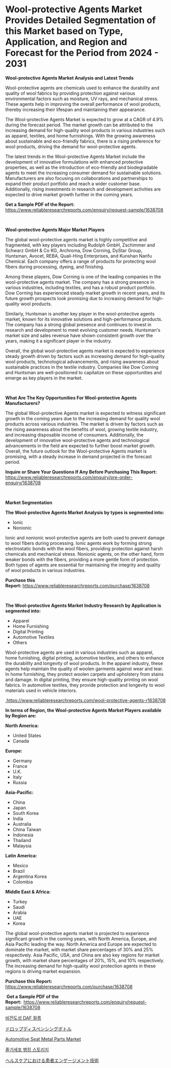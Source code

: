 <p><h1>Wool-protective Agents Market Provides Detailed Segmentation of this Market based on Type, Application, and Region and Forecast for the Period from 2024 - 2031</h1></p><p><strong>Wool-protective Agents Market Analysis and Latest Trends</strong></p>
<p><p>Wool-protective agents are chemicals used to enhance the durability and quality of wool fabrics by providing protection against various environmental factors such as moisture, UV rays, and mechanical stress. These agents help in improving the overall performance of wool products, thereby increasing their lifespan and maintaining their appearance.</p><p>The Wool-protective Agents Market is expected to grow at a CAGR of 4.9% during the forecast period. The market growth can be attributed to the increasing demand for high-quality wool products in various industries such as apparel, textiles, and home furnishings. With the growing awareness about sustainable and eco-friendly fabrics, there is a rising preference for wool products, driving the demand for wool-protective agents.</p><p>The latest trends in the Wool-protective Agents Market include the development of innovative formulations with enhanced protective properties, as well as the introduction of eco-friendly and biodegradable agents to meet the increasing consumer demand for sustainable solutions. Manufacturers are also focusing on collaborations and partnerships to expand their product portfolio and reach a wider customer base. Additionally, rising investments in research and development activities are expected to drive market growth further in the coming years.</p></p>
<p><strong>Get a Sample PDF of the Report:&nbsp;</strong> <a href="https://www.reliableresearchreports.com/enquiry/request-sample/1638708">https://www.reliableresearchreports.com/enquiry/request-sample/1638708</a></p>
<p>&nbsp;</p>
<p><strong>Wool-protective Agents Major Market Players</strong></p>
<p><p>The global wool-protective agents market is highly competitive and fragmented, with key players including Rudolph GmbH, Zschimmer and Schwarz GmbH & Co KG, Archroma, Dow Corning, DyStar Group, Huntsman, Avocet, REBA, Quali-Hing Enterprises, and Kunshan Nanfu Chemical. Each company offers a range of products for protecting wool fibers during processing, dyeing, and finishing.</p><p>Among these players, Dow Corning is one of the leading companies in the wool-protective agents market. The company has a strong presence in various industries, including textiles, and has a robust product portfolio. Dow Corning has experienced steady market growth in recent years, and its future growth prospects look promising due to increasing demand for high-quality wool products.</p><p>Similarly, Huntsman is another key player in the wool-protective agents market, known for its innovative solutions and high-performance products. The company has a strong global presence and continues to invest in research and development to meet evolving customer needs. Huntsman's market size and sales revenue have shown consistent growth over the years, making it a significant player in the industry.</p><p>Overall, the global wool-protective agents market is expected to experience steady growth driven by factors such as increasing demand for high-quality wool products, technological advancements, and rising awareness about sustainable practices in the textile industry. Companies like Dow Corning and Huntsman are well-positioned to capitalize on these opportunities and emerge as key players in the market.</p></p>
<p>&nbsp;</p>
<p><strong>What Are The Key Opportunities For Wool-protective Agents Manufacturers?</strong></p>
<p><p>The global Wool-protective Agents market is expected to witness significant growth in the coming years due to the increasing demand for quality wool products across various industries. The market is driven by factors such as the rising awareness about the benefits of wool, growing textile industry, and increasing disposable income of consumers. Additionally, the development of innovative wool-protective agents and technological advancements in the field are expected to further boost market growth. Overall, the future outlook for the Wool-protective Agents market is promising, with a steady increase in demand projected in the forecast period.</p></p>
<p><strong>Inquire or Share Your Questions If Any Before Purchasing This Report:</strong> <a href="https://www.reliableresearchreports.com/enquiry/pre-order-enquiry/1638708">https://www.reliableresearchreports.com/enquiry/pre-order-enquiry/1638708</a></p>
<p>&nbsp;</p>
<p><strong>Market Segmentation</strong></p>
<p><strong>The Wool-protective Agents Market Analysis by types is segmented into:</strong></p>
<p><ul><li>Ionic</li><li>Nonionic</li></ul></p>
<p><p>Ionic and nonionic wool-protective agents are both used to prevent damage to wool fibers during processing. Ionic agents work by forming strong electrostatic bonds with the wool fibers, providing protection against harsh chemicals and mechanical stress. Nonionic agents, on the other hand, form weaker bonds with the fibers, providing a more gentle form of protection. Both types of agents are essential for maintaining the integrity and quality of wool products in various industries.</p></p>
<p><strong>Purchase this Report:&nbsp;</strong><a href="https://www.reliableresearchreports.com/purchase/1638708">https://www.reliableresearchreports.com/purchase/1638708</a></p>
<p>&nbsp;</p>
<p><strong>The Wool-protective Agents Market Industry Research by Application is segmented into:</strong></p>
<p><ul><li>Apparel</li><li>Home Furnishing</li><li>Digital Printing</li><li>Automotive Textiles</li><li>Others</li></ul></p>
<p><p>Wool-protective agents are used in various industries such as apparel, home furnishing, digital printing, automotive textiles, and others to enhance the durability and longevity of wool products. In the apparel industry, these agents help maintain the quality of woolen garments against wear and tear. In home furnishing, they protect woolen carpets and upholstery from stains and damage. In digital printing, they ensure high-quality printing on wool fabrics. In automotive textiles, they provide protection and longevity to wool materials used in vehicle interiors.</p></p>
<p><a href="https://www.reliableresearchreports.com/wool-protective-agents-r1638708">&nbsp;https://www.reliableresearchreports.com/wool-protective-agents-r1638708</a></p>
<p><strong>In terms of Region, the Wool-protective Agents Market Players available by Region are:</strong></p>
<p>
    <p> <strong> North America: </strong>
        <ul>
            <li>United States</li>
            <li>Canada</li>
        </ul>
        </p> 
    <p> <strong> Europe: </strong>
        <ul>
            <li>Germany</li>
            <li>France</li>
            <li>U.K.</li>
            <li>Italy</li>
            <li>Russia</li>
        </ul>
        </p> 
    <p> <strong> Asia-Pacific: </strong>
        <ul>
            <li>China</li>
            <li>Japan</li>
            <li>South Korea</li>
            <li>India</li>
            <li>Australia</li>
            <li>China Taiwan</li>
            <li>Indonesia</li>
            <li>Thailand</li>
            <li>Malaysia</li>
        </ul>
        </p> 
    <p> <strong> Latin America: </strong>
        <ul>
            <li>Mexico</li>
            <li>Brazil</li>
            <li>Argentina Korea</li>
            <li>Colombia</li>
        </ul>
        </p> 
    <p> <strong> Middle East & Africa: </strong>
        <ul>
            <li>Turkey</li>
            <li>Saudi</li>
            <li>Arabia</li>
            <li>UAE</li>
            <li>Korea</li>
        </ul>
    </p>
    </p>
<p><p>The global wool-protective agents market is projected to experience significant growth in the coming years, with North America, Europe, and Asia Pacific leading the way. North America and Europe are expected to dominate the market, with market share percentages of 30% and 25% respectively. Asia Pacific, USA, and China are also key regions for market growth, with market share percentages of 20%, 15%, and 10% respectively. The increasing demand for high-quality wool protection agents in these regions is driving market expansion.</p></p>
<p><strong>Purchase this Report: </strong><a href="https://www.reliableresearchreports.com/purchase/1638708">https://www.reliableresearchreports.com/purchase/1638708</a></p>
<p>&nbsp;<strong>Get a Sample PDF of the Report:&nbsp;&nbsp;</strong><a href="https://www.reliableresearchreports.com/enquiry/request-sample/1638708">https://www.reliableresearchreports.com/enquiry/request-sample/1638708</a></p>
<p><strong></strong></p>
<p><p><a href="https://medium.com/@desmondmraz12023/%EB%B9%84%EC%A0%84%EB%8F%84%EC%84%B1-%EC%9C%A0%ED%98%95%EC%9D%98-daf-%ED%95%84%EB%A6%84-%EC%8B%9C%EC%9E%A5-%EC%A0%84%EB%A7%9D-%EC%82%B0%EC%97%85-%EA%B0%9C%EC%9A%94-%EB%B0%8F-%EC%98%88%EC%B8%A1-2024%EB%85%84%EB%B6%80%ED%84%B0-2031%EB%85%84-565eef4a0c0c">비전도성 DAF 필름</a></p><p><a href="https://github.com/dzy793153605/Market-Research-Report-List-2/blob/main/860599093429.md">ドロップディスペンシングボトル</a></p><p><a href="https://github.com/ChiragRP21/Market-Research-Report-List-4/blob/main/automotive-seat-metal-parts-market.md">Automotive Seat Metal Parts Market</a></p><p><a href="https://github.com/khytkeqagplkzqvh/Market-Research-Report-List-2/blob/main/296950683038.md">줄기세포 뱅킹 스토리지</a></p><p><a href="https://medium.com/@lewisbechtelar1964/%E6%82%A3%E8%80%85%E3%82%A8%E3%83%B3%E3%82%B2%E3%83%BC%E3%82%B8%E3%83%A1%E3%83%B3%E3%83%88%E6%8A%80%E8%A1%93%E3%82%92%E6%B4%BB%E7%94%A8%E3%81%97%E3%81%9F%E5%8C%BB%E7%99%82%E5%B8%82%E5%A0%B4%E3%83%AC%E3%83%9D%E3%83%BC%E3%83%88%E3%81%AF-%E3%81%93%E3%81%AE%E5%B8%82%E5%A0%B4%E3%81%AE%E6%9C%80%E6%96%B0%E3%83%88%E3%83%AC%E3%83%B3%E3%83%89%E3%82%84%E6%88%90%E9%95%B7%E6%A9%9F%E4%BC%9A%E3%82%92%E6%98%8E%E3%82%89%E3%81%8B%E3%81%AB%E3%81%97%E3%81%A6%E3%81%84%E3%81%BE%E3%81%99-aec6fd0d14aa">ヘルスケアにおける患者エンゲージメント技術</a></p></p>